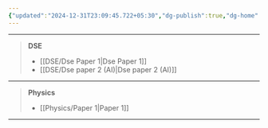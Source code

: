```yaml
---
{"updated":"2024-12-31T23:09:45.722+05:30","dg-publish":true,"dg-home":true,"permalink":"/home/","tags":["gardenEntry"],"dgPassFrontmatter":true,"created":"1601-01-01T05:53:00.000+05:53"}
---
```


---
> **DSE**
> - [[DSE/Dse Paper 1\|Dse Paper 1]]
> - [[DSE/Dse paper 2 (AI)\|Dse paper 2 (AI)]]
---
> **Physics**
>- [[Physics/Paper 1\|Paper 1]]

---